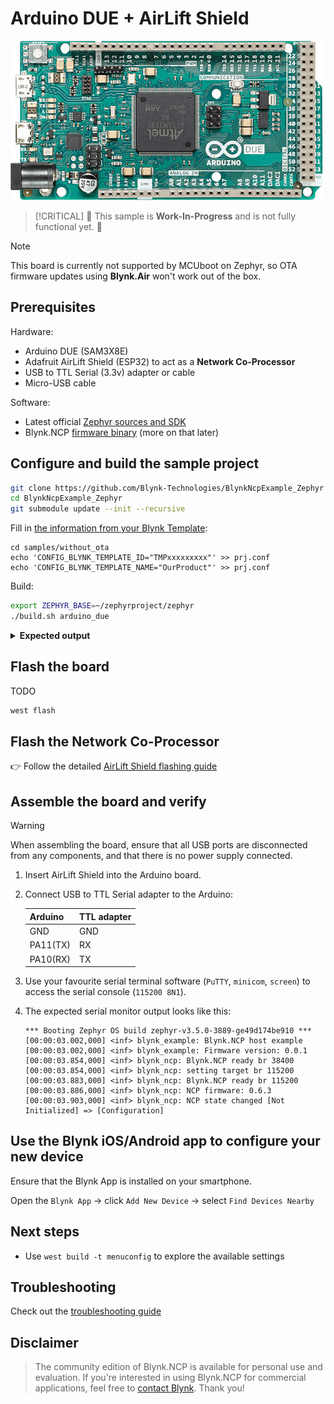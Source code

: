 
# Arduino DUE + AirLift Shield

![main board](../../images/Arduino-Due.png)

> [!CRITICAL]
> 🚧 This sample is **Work-In-Progress** and is not fully functional yet. 🚧

> [!NOTE]
> This board is currently not supported by MCUboot on Zephyr,
> so OTA firmware updates using **Blynk.Air** won't work out of the box.

## Prerequisites

Hardware:

- Arduino DUE (SAM3X8E)
- Adafruit AirLift Shield (ESP32) to act as a **Network Co-Processor**
- USB to TTL Serial (3.3v) adapter or cable
- Micro-USB cable

Software:

- Latest official [Zephyr sources and SDK][zephyr_sdk]
- Blynk.NCP [firmware binary][blynk_ncp_binary] (more on that later)

## Configure and build the sample project

```sh
git clone https://github.com/Blynk-Technologies/BlynkNcpExample_Zephyr
cd BlynkNcpExample_Zephyr
git submodule update --init --recursive
```

Fill in [the information from your Blynk Template](https://bit.ly/BlynkInject):

```
cd samples/without_ota
echo 'CONFIG_BLYNK_TEMPLATE_ID="TMPxxxxxxxxx"' >> prj.conf
echo 'CONFIG_BLYNK_TEMPLATE_NAME="OurProduct"' >> prj.conf
```

Build:

```sh
export ZEPHYR_BASE=~/zephyrproject/zephyr
./build.sh arduino_due
```

<details><summary><b>Expected output</b></summary>

```log
...
...
[138/139] Linking C executable zephyr/zephyr.elf
Memory region         Used Size  Region Size  %age Used
           FLASH:       33704 B       512 KB      6.43%
             RAM:       16896 B        96 KB     17.19%
        IDT_LIST:          0 GB         2 KB      0.00%
Generating files from /data/_Business/BlynkNcpExample_Zephyr/samples/without_ota/build/zephyr/zephyr.elf for board: arduino_due
[139/139] cd /data/_Business/BlynkNcpExample_Zephy...Zephyr/samples/without_ota/build/zephyr/zephyr.elf
```

</details>

## Flash the board

TODO

```sh
west flash
```

## Flash the Network Co-Processor

👉 Follow the detailed [AirLift Shield flashing guide](../../flashing_ncp/Adafruit_AirLift_Shield.md)

## Assemble the board and verify

> [!WARNING]
> When assembling the board, ensure that all USB ports are disconnected from any components, and that there is no power supply connected.

1. Insert AirLift Shield into the Arduino board.
2. Connect USB to TTL Serial adapter to the Arduino:

    | Arduino   | TTL adapter
    | :---      | :---
    | GND       | GND
    | PA11(TX)  | RX
    | PA10(RX)  | TX

3. Use your favourite serial terminal software (`PuTTY`, `minicom`, `screen`) to access the serial console (`115200 8N1`).
4. The expected serial monitor output looks like this:

    ```log
    *** Booting Zephyr OS build zephyr-v3.5.0-3889-ge49d174be910 ***
    [00:00:03.002,000] <inf> blynk_example: Blynk.NCP host example
    [00:00:03.002,000] <inf> blynk_example: Firmware version: 0.0.1
    [00:00:03.854,000] <inf> blynk_ncp: Blynk.NCP ready br 38400
    [00:00:03.854,000] <inf> blynk_ncp: setting target br 115200
    [00:00:03.883,000] <inf> blynk_ncp: Blynk.NCP ready br 115200
    [00:00:03.886,000] <inf> blynk_ncp: NCP firmware: 0.6.3
    [00:00:03.903,000] <inf> blynk_ncp: NCP state changed [Not Initialized] => [Configuration]
    ```

## Use the Blynk iOS/Android app to configure your new device

Ensure that the Blynk App is installed on your smartphone.

Open the `Blynk App` -> click `Add New Device` -> select `Find Devices Nearby`


## Next steps

- Use `west build -t menuconfig` to explore the available settings

## Troubleshooting

Check out the [troubleshooting guide](../../Troubleshooting.md)

## Disclaimer

> The community edition of Blynk.NCP is available for personal use and evaluation.
If you're interested in using Blynk.NCP for commercial applications, feel free to [contact Blynk][blynk_sales]. Thank you!

[zephyr_sdk]: https://docs.zephyrproject.org/latest/develop/getting_started/index.html
[blynk_ncp_binary]: https://docs.blynk.io/en/blynk.ncp/supported-connectivity-modules
[blynk_sales]: https://blynk.io/en/contact-us-business


